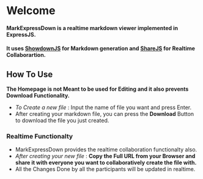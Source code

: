 # Welcome
#### MarkExpressDown is a realtime markdown viewer implemented in ExpressJS.

#### It uses  [ShowdownJS] for Markdown generation and [ShareJS] for Realtime Collaborartion.
[ShowdownJS]: https://github.com/showdownjs/showdown
[ShareJS]: https://github.com/share/ShareJS

## How To Use
**The Homepage is not Meant to be used for Editing and it also prevents Download Functionality.**

* *To Create a new file* : Input the name of file you want and press Enter.
* After creating your markdown file, you can press the **Download** Button to download the file you just created.

### Realtime Functionalty
* MarkExpressDown provides the realtime collaboration functionalty also.
* *After creating your new file* : **Copy the Full URL from your Browser and share it with everyone you want to collaboratively create the file with.**
* All the Changes Done by all the participants will be updated in realtime.
